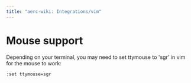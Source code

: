 ```yaml
---
title: "aerc-wiki: Integrations/vim"
---
```


# Mouse support

Depending on your terminal, you may need to set ttymouse to 'sgr' in vim for the
mouse to work:

	:set ttymouse=sgr
